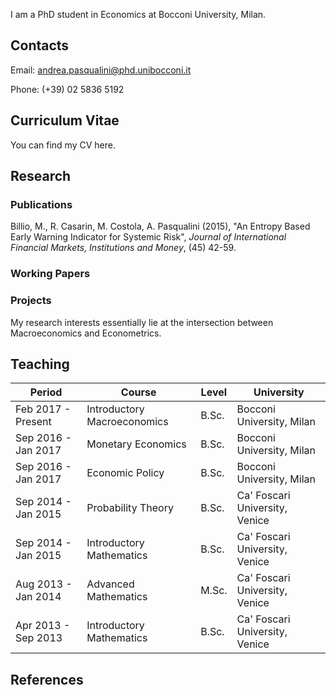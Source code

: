 I am a PhD student in Economics at Bocconi University, Milan.

## Contacts
Email: andrea.pasqualini@phd.unibocconi.it

Phone: (+39) 02 5836 5192


## Curriculum Vitae
You can find my CV here.


## Research



### Publications
Billio, M., R. Casarin, M. Costola, A. Pasqualini (2015), "An Entropy Based Early Warning Indicator for Systemic Risk", *Journal of International Financial Markets, Institutions and Money*, (45) 42-59.


### Working Papers



### Projects
My research interests essentially lie at the intersection between Macroeconomics and Econometrics.


## Teaching
Period              | Course                      | Level | University
--------------------|-----------------------------|-------|-------------------------------
Feb 2017 - Present  | Introductory Macroeconomics | B.Sc. | Bocconi University, Milan
Sep 2016 - Jan 2017 | Monetary Economics          | B.Sc. | Bocconi University, Milan
Sep 2016 - Jan 2017 | Economic Policy             | B.Sc. | Bocconi University, Milan
Sep 2014 - Jan 2015 | Probability Theory          | B.Sc. | Ca' Foscari University, Venice
Sep 2014 - Jan 2015 | Introductory Mathematics    | B.Sc. | Ca' Foscari University, Venice
Aug 2013 - Jan 2014 | Advanced Mathematics        | M.Sc. | Ca' Foscari University, Venice
Apr 2013 - Sep 2013 | Introductory Mathematics    | B.Sc. | Ca' Foscari University, Venice


## References

